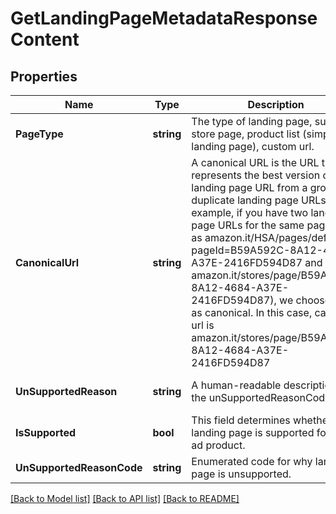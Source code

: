 # GetLandingPageMetadataResponseContent

## Properties
Name | Type | Description | Notes
------------ | ------------- | ------------- | -------------
**PageType** | **string** | The type of landing page, such as store page, product list (simple landing page), custom url. | Page Type    | |--------------| | PRODUCT_LIST | | STORE        | | CUSTOM_URL   | | DETAIL_PAGE  | | [default to null]
**CanonicalUrl** | **string** | A canonical URL is the URL that represents the best version of landing page URL from a group of duplicate landing page URLs. For example, if you have two landing page URLs for the same page (such as amazon.it/HSA/pages/default?pageId&#x3D;B59A592C-8A12-4684-A37E-2416FD594D87 and amazon.it/stores/page/B59A592C-8A12-4684-A37E-2416FD594D87), we chooses one as canonical. In this case, canonical url is amazon.it/stores/page/B59A592C-8A12-4684-A37E-2416FD594D87 | [default to null]
**UnSupportedReason** | **string** | A human-readable description of the unSupportedReasonCode field. | [optional] [default to null]
**IsSupported** | **bool** | This field determines whether the landing page is supported for the ad product. | [optional] [default to null]
**UnSupportedReasonCode** | **string** | Enumerated code for why landing page is unsupported. | Reason Code                 | | SB_DETAIL_PAGE_UNSUPPORTED  | | SB_GATEWAY_PAGE_UNSUPPORTED | | SB_SEARCH_PAGE_UNSUPPORTED  | | SB_BROWSE_PAGE_UNSUPPORTED  | | SB_OTHER_PAGE_UNSUPPORTED   | | [optional] [default to null]

[[Back to Model list]](../README.md#documentation-for-models) [[Back to API list]](../README.md#documentation-for-api-endpoints) [[Back to README]](../README.md)

